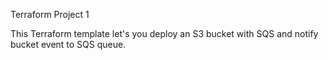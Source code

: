 Terraform Project 1

This Terraform template let's you deploy an S3 bucket with SQS and notify bucket event to SQS queue. 
